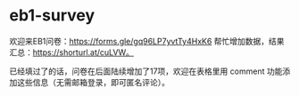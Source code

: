 # eb1-survey

欢迎来EB1问卷：https://forms.gle/gq96LP7yvtTy4HxK6 帮忙增加数据，结果汇总：https://shorturl.at/cuLVW。

已经填过了的话，问卷在后面陆续增加了17项，欢迎在表格里用 comment 功能添加这些信息（无需邮箱登录，即可匿名评论）。

